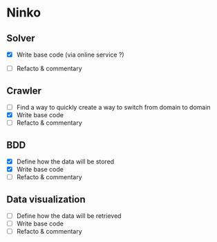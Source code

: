 # Ninko

## Solver
- [x] Write base code (via online service ?)
- [ ] Refacto & commentary


## Crawler
- [ ] Find a way to quickly create a way to switch from domain to domain
- [x] Write base code
- [ ] Refacto & commentary

## BDD
- [x] Define how the data will be stored
- [x] Write base code
- [ ] Refacto & commentary

## Data visualization
- [ ] Define how the data will be retrieved
- [ ] Write base code
- [ ] Refacto & commentary